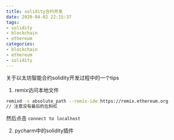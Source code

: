 ```yaml
---
title: solidity合约开发
date: 2020-04-02 22:15:37
tags: 
- solidity
- blockchain
- ethereum
categories: 
- blockchain
- ethereum
- solidity
---
```


关于以太坊智能合约solidity开发过程中的一个tips

<!--more-->

1. remix访问本地文件

```bash
remixd -s absolute_path --remix-ide https://remix.ethereum.org
// 注意没有最后的左斜杠
```

然后点击 `connect to localhost`

2. pycharm中的solidity插件
